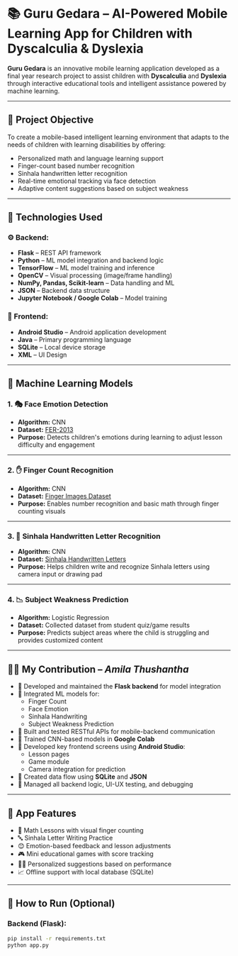 # 📚 Guru Gedara – AI-Powered Mobile Learning App for Children with Dyscalculia & Dyslexia

**Guru Gedara** is an innovative mobile learning application developed as a final year research project to assist children with **Dyscalculia** and **Dyslexia** through interactive educational tools and intelligent assistance powered by machine learning.

---

## 🎯 Project Objective

To create a mobile-based intelligent learning environment that adapts to the needs of children with learning disabilities by offering:
- Personalized math and language learning support
- Finger-count based number recognition
- Sinhala handwritten letter recognition
- Real-time emotional tracking via face detection
- Adaptive content suggestions based on subject weakness

---

## 🔧 Technologies Used

### ⚙️ Backend:
- **Flask** – REST API framework
- **Python** – ML model integration and backend logic
- **TensorFlow** – ML model training and inference
- **OpenCV** – Visual processing (image/frame handling)
- **NumPy, Pandas, Scikit-learn** – Data handling and ML
- **JSON** – Backend data structure
- **Jupyter Notebook / Google Colab** – Model training

### 📱 Frontend:
- **Android Studio** – Android application development
- **Java** – Primary programming language
- **SQLite** – Local device storage
- **XML** – UI Design

---

## 🧠 Machine Learning Models

### 1. 🎭 Face Emotion Detection
- **Algorithm:** CNN  
- **Dataset:** [FER-2013](https://www.kaggle.com/datasets/msambare/fer2013)  
- **Purpose:** Detects children's emotions during learning to adjust lesson difficulty and engagement

---

### 2. ✋ Finger Count Recognition
- **Algorithm:** CNN  
- **Dataset:** [Finger Images Dataset](https://www.kaggle.com/datasets/koryakinp/fingers)  
- **Purpose:** Enables number recognition and basic math through finger counting visuals

---

### 3. 📝 Sinhala Handwritten Letter Recognition
- **Algorithm:** CNN  
- **Dataset:** [Sinhala Handwritten Letters](https://www.kaggle.com/datasets/sathiralamal/sinhala-letter-454)  
- **Purpose:** Helps children write and recognize Sinhala letters using camera input or drawing pad

---

### 4. 📉 Subject Weakness Prediction
- **Algorithm:** Logistic Regression  
- **Dataset:** Collected dataset from student quiz/game results  
- **Purpose:** Predicts subject areas where the child is struggling and provides customized content

---

## 👨‍💻 My Contribution – *Amila Thushantha*

- 🔹 Developed and maintained the **Flask backend** for model integration
- 🔹 Integrated ML models for:
  - Finger Count
  - Face Emotion
  - Sinhala Handwriting
  - Subject Weakness Prediction
- 🔹 Built and tested RESTful APIs for mobile-backend communication
- 🔹 Trained CNN-based models in **Google Colab**
- 🔹 Developed key frontend screens using **Android Studio**:
  - Lesson pages
  - Game module
  - Camera integration for prediction
- 🔹 Created data flow using **SQLite** and **JSON**
- 🔹 Managed all backend logic, UI-UX testing, and debugging

---

## 📲 App Features

- 🧮 Math Lessons with visual finger counting
- 🔤 Sinhala Letter Writing Practice
- 😊 Emotion-based feedback and lesson adjustments
- 🎮 Mini educational games with score tracking
- 🧑‍🏫 Personalized suggestions based on performance
- 📈 Offline support with local database (SQLite)

---

## 🚀 How to Run (Optional)

### Backend (Flask):
```bash
pip install -r requirements.txt
python app.py
